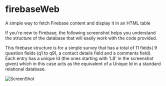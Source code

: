 # firebaseWeb
A simple way to fetch Firebase content and display it in an HTML table

If you're new to Firebase, the following screenshot helps you understand the structure of the database that will easily work with the code provided. 

This firebase structure is for a simple survey that has a total of 11 fields( 9 question fields (q1 to q9), a contact details field and a comments field). Each entry has a unique Id (the ones starting with 'L8' in the screenshot given) which in this case acts as the equivalent of a Unique Id in a standard relational database.

![ScreenShot](https://raw.github.com/tendaimaswaya/firebaseWeb/master/firebase.png)

